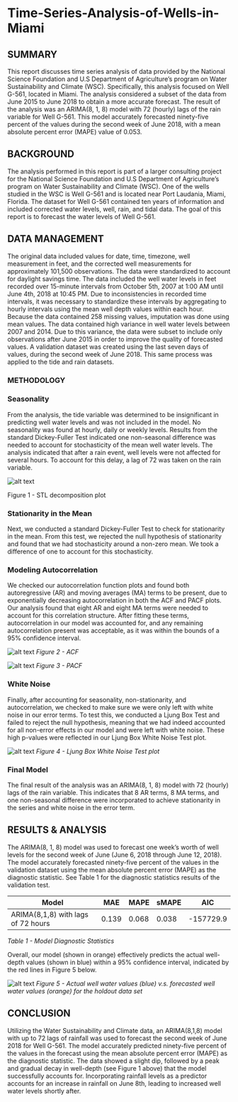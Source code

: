 # Time-Series-Analysis-of-Wells-in-Miami

## SUMMARY

This report discusses time series analysis of data provided by the National Science Foundation and U.S Department of Agriculture’s program on Water Sustainability and Climate (WSC). Specifically, this analysis focused on Well G-561, located in Miami. The analysis considered a subset of the data from June 2015 to June 2018 to obtain a more accurate forecast. The result of the analysis was an ARIMA(8, 1, 8) model with 72 (hourly) lags of the rain variable for Well G-561. This model accurately forecasted ninety-five percent of the values during the second week of June 2018, with a mean absolute percent error (MAPE) value of 0.053. 


## BACKGROUND

The analysis performed in this report is part of a larger consulting project for the National Science Foundation and U.S Department of Agriculture’s program on Water Sustainability and Climate (WSC). One of the wells studied in the WSC is Well G-561 and is located near Port Laudania, Miami, Florida. The dataset for Well G-561 contained ten years of information and included corrected water levels, well, rain, and tidal data. The goal of this report is to forecast the water levels of Well G-561. 

## DATA MANAGEMENT

The original data included values for date, time, timezone, well measurement in feet, and the corrected well measurements for approximately 101,500 observations. The data were standardized to account for daylight savings time. The data included the well water levels in feet recorded over 15-minute intervals from October 5th, 2007 at 1:00 AM until June 4th, 2018 at 10:45 PM. Due to inconsistencies in recorded time intervals, it was necessary to standardize these intervals by aggregating to hourly intervals using the mean well depth values within each hour. 
Because the data contained 258 missing values, imputation was done using mean values. The data contained high variance in well water levels between 2007 and 2014. Due to this variance, the data were subset to include only observations after June 2015 in order to improve the quality of forecasted values. A validation dataset was created using the last seven days of values, during the second week of June 2018. This same process was applied to the tide and rain datasets. 


### METHODOLOGY

### Seasonality

From the analysis, the tide variable was determined to be insignificant in predicting well water levels and was not included in the model. No seasonality was found at hourly, daily or weekly levels. Results from the standard Dickey-Fuller Test indicated one non-seasonal difference was needed to account for stochasticity of the mean well water levels. The analysis indicated that after a rain event, well levels were not affected for several hours. To account for this delay, a lag of 72 was taken on the rain variable.
 
![alt text](https://github.com/jagadeesh-h/Time-Series-Analysis-of-Wells-in-Miami/blob/master/img/stl.png "STL")

Figure 1 - STL decomposition plot

### Stationarity in the Mean

Next, we conducted a standard Dickey-Fuller Test to check for stationarity in the mean. From this test, we rejected the null hypothesis of stationarity and found that we had stochasticity around a non-zero mean. We took a difference of one to account for this stochasticity.

### Modeling Autocorrelation

We checked our autocorrelation function plots and found both autoregressive (AR) and moving averages (MA) terms to be present, due to exponentially decreasing autocorrelation in both the ACF and PACF plots. Our analysis found that eight AR and eight MA terms were needed to account for this correlation structure. After fitting these terms, autocorrelation in our model was accounted for, and any remaining autocorrelation present was acceptable, as it was within the bounds of a 95% confidence interval. 

![alt text](https://github.com/jagadeesh-h/Time-Series-Analysis-of-Wells-in-Miami/blob/master/img/ACF.png "ACF")
*Figure 2 - ACF*

![alt text](https://github.com/jagadeesh-h/Time-Series-Analysis-of-Wells-in-Miami/blob/master/img/PACF.png "PACF")
*Figure 3 - PACF*

### White Noise

Finally, after accounting for seasonality, non-stationarity, and autocorrelation, we checked to make sure we were only left with white noise in our error terms. To test this, we conducted a Ljung Box Test and failed to reject the null hypothesis, meaning that we had indeed accounted for all non-error effects in our model and were left with white noise. These high p-values were reflected in our Ljung Box White Noise Test plot. 

![alt text](https://github.com/jagadeesh-h/Time-Series-Analysis-of-Wells-in-Miami/blob/master/img/white_noise.png "White Noise")
*Figure 4 - Ljung Box White Noise Test plot*

### Final Model

The final result of the analysis was an ARIMA(8, 1, 8) model with 72 (hourly) lags of the rain variable. This indicates that 8 AR terms, 8 MA terms, and one non-seasonal difference were incorporated to achieve stationarity in the series and white noise in the error term. 

## RESULTS & ANALYSIS

The ARIMA(8, 1, 8) model was used to forecast one week’s worth of well levels for the second week of June (June 6, 2018 through June 12, 2018). The model accurately forecasted ninety-five percent of the values in the validation dataset using the mean absolute percent error (MAPE) as the diagnostic statistic. See Table 1 for the diagnostic statistics results of the validation test.

|    Model                            |   MAE |  MAPE | sMAPE |    AIC   | 
| ----------------------------------- | ------| ------|------ |----------|
|ARIMA(8,1,8) with lags of 72 hours   | 0.139 | 0.068 | 0.038 | -157729.9|


*Table 1 - Model Diagnostic Statistics*

Overall, our model (shown in orange) effectively predicts the actual well-depth values (shown in blue) within a 95% confidence interval, indicated by the red lines in Figure 5 below. 

![alt text](https://github.com/jagadeesh-h/Time-Series-Analysis-of-Wells-in-Miami/blob/master/img/Actual_vs_predict.png "Actual VS Prediction")
*Figure 5 - Actual well water values (blue) v.s. forecasted well water values (orange) for the holdout data set*

## CONCLUSION

Utilizing the Water Sustainability and Climate data, an ARIMA(8,1,8) model with up to 72 lags of rainfall was used to forecast the second week of June 2018 for Well G-561. The model accurately predicted ninety-five percent of the values in the forecast using the mean absolute percent error (MAPE) as the diagnostic statistic. The data showed a slight dip, followed by a peak and gradual decay in well-depth (see Figure 1 above) that the model successfully accounts for. Incorporating rainfall levels as a predictor accounts for an increase in rainfall on June 8th, leading to increased well water levels shortly after.



